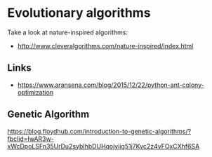 # Evolutionary algorithms

Take a look at nature-inspired algorithms:

- http://www.cleveralgorithms.com/nature-inspired/index.html


## Links
- https://www.aransena.com/blog/2015/12/22/python-ant-colony-optimization


## Genetic Algorithm

https://blog.floydhub.com/introduction-to-genetic-algorithms/?fbclid=IwAR3w-xWcDpoLSFn35UrDu2sybIhbDUHqojyiig51j7Kvc2z4vFOxCXhf6SA
